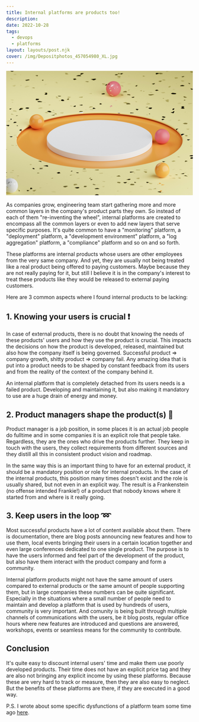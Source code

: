 ```yaml
---
title: Internal platforms are products too!
description: 
date: 2022-10-28
tags:
  - devops
  - platforms
layout: layouts/post.njk
cover: /img/Depositphotos_457054980_XL.jpg
---
```


![](/img/Depositphotos_457054980_XL.jpg)

As companies grow, engineering team start gathering more and more common layers in the company's product parts they own. So instead of each of them "re-inventing the wheel", internal platforms are created to encompass all the common layers or even to add new layers that serve specific purposes. It's quite common to have a "monitoring" platform, a "deployment" platform, a "development environment" platform, a "log aggregation" platform, a "compliance" platform and so on and so forth.

These platforms are internal products whose users are other employees from the very same company. And yet, they are usually not being treated like a real product being offered to paying customers. Maybe because they are not really paying for it, but still I believe it is in the company's interest to treat these products like they would be released to external paying customers. 

Here are 3 common aspects where I found internal products to be lacking:

## 1. Knowing your users is crucial ❗

In case of external products, there is no doubt that knowing the needs of these products' users and how they use the product is crucial. This impacts the decisions on how the product is developed, released, maintained but also how the company itself is being governed. Successful product => company growth, shitty product => company fail. Any amazing idea that is put into a product needs to be shaped by constant feedback from its users and from the reality of the context of the company behind it.

An internal platform that is completely detached from its users needs is a failed product. Developing and maintaining it, but also making it mandatory to use are a huge drain of energy and money.

## 2. Product managers shape the product(s) 💠

Product manager is a job position, in some places it is an actual job people do fulltime and in some companies it is an explicit role that people take. Regardless, they are the ones who drive the products further. They keep in touch with the users, they collect requirements from different sources and they distill all this in consistent product vision and roadmap. 

In the same way this is an important thing to have for an external product, it should be a mandatory position or role for internal products. In the case of the internal products, this position many times doesn't exist and the role is usually shared, but not even in an explicit way. The result is a Frankenstein (no offense intended Frankie!) of a product that nobody knows where it started from and where is it really going.

## 3. Keep users in the loop ➿

Most successful products have a lot of content available about them. There is documentation, there are blog posts announcing new features and how to use them, local events bringing their users in a certain location together and even large conferences dedicated to one single product. The purpose is to have the users informed and feel part of the development of the product, but also have them interact with the product company and form a community. 

Internal platform products might not have the same amount of users compared to external products or the same amount of people supporting them, but in large companies these numbers can be quite significant. Especially in the situations where a small number of people need to maintain and develop a platform that is used by hundreds of users, community is very important. And comunity is being built through multiple channels of communications with the users, be it blog posts, regular office hours where new features are introduced and questions are answered, workshops, events or seamless means for the community to contribute. 

## Conclusion

It's quite easy to discount internal users' time and make them use poorly developed products. Their time does not have an explicit price tag and they are also not bringing any explicit income by using these platforms. Because these are very hard to track or measure, then they are also easy to neglect. But the benefits of these platforms are there, if they are executed in a good way.

P.S. I wrote about some specific dysfunctions of a platform team some time ago [here](https://alexchiri.blog/posts/2022-03-18-5-dysfunctions-of-a-platform-team/).